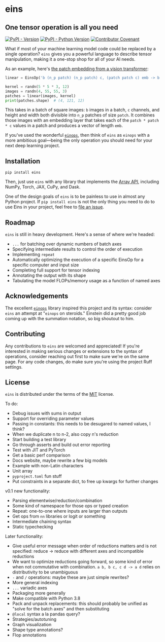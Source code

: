 # eins
## One tensor operation is all you need

[![PyPI - Version](https://img.shields.io/pypi/v/eins.svg)](https://pypi.org/project/eins)
[![PyPI - Python Version](https://img.shields.io/pypi/pyversions/eins.svg)](https://pypi.org/project/eins)
[![Contributor Covenant](https://img.shields.io/badge/Contributor%20Covenant-2.1-4baaaa.svg)](code_of_conduct.md)

What if most of your machine learning model code could be replaced by a single operation? `eins` gives you a powerful language to describe tensor manipulation, making it a one-stop shop for all of your AI needs.

As an example, here's [the patch embedding from a vision transformer](https://nn.labml.ai/transformers/vit/index.html#PatchEmbeddings):
```python
linear = EinsOp('b (n_p patch) (n_p patch) c, (patch patch c) emb -> b (n_p n_p) emb')

kernel = randn(5 * 5 * 3, 12)
images = randn(4, 55, 55, 3)
patches = linear(images, kernel)
print(patches.shape)  # (4, 121, 12)
```

This takes in a batch of square images: `b` images in a batch, `c` channels, and height and width both divisible into `n_p` patches of size `patch`. It combines those images with an embedding layer that takes each of the `patch * patch * c` values in a patch and produces a vector of length `emb`.

If you've used the wonderful [`einops`](https://github.com/arogozhnikov/einops), then think of `eins` as `einops` with a more ambitious goal—being the only operation you should need for your next deep learning project.

## Installation

```console
pip install eins
```

Then, just use `eins` with any library that implements the [Array API](https://data-apis.org/array-api/latest/index.html#), including NumPy, Torch, JAX, CuPy, and Dask.

One of the design goals of `eins` is to be painless to use in almost any Python project. If `pip install eins` is not the only thing you need to do to use Eins in your project, feel free to [file an issue](https://github.com/nicholas-miklaucic/eins/issues/new).

## Roadmap

`eins` is still in heavy development. Here's a sense of where we're headed:

- `...` for batching over dynamic numbers of batch axes
- Specifying intermediate results to control the order of execution
- Implementing `repeat`
- Automatically optimizing the execution of a specific EinsOp for a specific computer and input size
- Completing full support for tensor indexing
- Annotating the output with its shape
- Tabulating the model FLOPs/memory usage as a function of named axes

## Acknowledgements

The excellent [`einops`](https://github.com/arogozhnikov/einops) library inspired this project and its syntax: consider `eins` an attempt at "`einops` on steroids." Einstein did a pretty good job coming up with the summation notation, so big shoutout to him.

## Contributing

Any contributions to `eins` are welcomed and appreciated! If you're interested in making serious changes or extensions to the syntax of operations, consider reaching out first to make sure we're on the same page. For any code changes, do make sure you're using the project Ruff settings.

## License

`eins` is distributed under the terms of the [MIT](https://spdx.org/licenses/MIT.html) license.


To do:

- Debug issues with sums in output
- Support for overriding parameter values
- Passing in constants: this needs to be desugared to named values, I think?
- When we duplicate n to n-2, also copy n's reduction
- Start building a test library
- Go through asserts and build out error reporting
- Test with JIT and PyTorch
- Get a basic perf comparison
- Docs website, maybe rewrite a few big models
- Example with non-Latin characters
- Unit array
- `pyproject.toml` fun stuff
- Put constraints in a separate dict, to free up kwargs for further changes

v0.1 new functionality:
- Parsing elementwise/reduction/combination
- Some kind of namespace for those ops or typed creation
- Repeat: one-to-one where inputs are larger than outputs
- Get ops from `nn` libraries or logit or something
- Intermediate chaining syntax
- Static typechecking

Later functionality:
- Give useful error message when order of reductions matters and is not specified: reduce -> reduce with different axes and incompatible reductions
- We want to optimize reductions going forward, so some kind of error when not commutative with combination. `a b, b c, c d -> a d` relies on distributivity to be unambiguous
- `-` and `/` operations: maybe these are just simple rewrites?
- More general indexing
- `...` variadic axes
- Packaging more generally
- Make compatible with Python 3.8
- Pack and unpack replacements: this should probably be unified as "solve for the batch axes" and then substituting
- `@local` syntax a la pandas query?
- Strategies/autotuning
- Graph visualization
- Shape type annotations?
- Flop annotations
